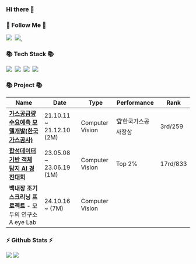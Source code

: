 ### Hi there 👋

<!--
**ujina123/ujina123** is a ✨ _special_ ✨ repository because its `README.md` (this file) appears on your GitHub profile.

Here are some ideas to get you started:

- 🔭 I’m currently working on ...
- 🌱 I’m currently learning ...
- 👯 I’m looking to collaborate on ...
- 🤔 I’m looking for help with ...
- 💬 Ask me about ...
- 📫 How to reach me: ...
- 😄 Pronouns: ...
- ⚡ Fun fact: ...
-->

<h3>🌱 Follow Me 🌱</h3>
<p>
  <a href="https://leeyujin.tistory.com"><img src="https://img.shields.io/badge/Tech%20Blog-11B48A?style=flat-square&logo=Vimeo&logoColor=white&link=https://leeyujin.tistory.com"/></a>&nbsp
  <a href="mailto:dldbwls7182@gmail.com"><img src="https://img.shields.io/badge/Gmail-d14836?style=flat-square&logo=Gmail&logoColor=white&link=dldbwls7182@gmail.com"/>      </a>&nbsp
  
</p>

<h3>📚 Tech Stack 📚</h3>
<p>
  <img src="https://img.shields.io/badge/Python-3766AB?style=flat-square&logo=Python&logoColor=white"/></a>&nbsp 
  <img src="https://img.shields.io/badge/Mysql-E6B91E?style=flat-square&logo=MySql&logoColor=white"/></a>&nbsp 
  <img src="https://img.shields.io/badge/Docker-2496ED?style=flat-square&logo=Docker&logoColor=white"/></a>&nbsp 
  <img src="https://img.shields.io/badge/Django-092E20?style=flat-square&logo=Django&logoColor=white"/></a>&nbsp 
</p>
<h3>📚 Project 📚</h3>

|Name|Date|Type|Performance|Rank|
|---|---|---|---|---|
|**[가스공급량 수요예측 모델개발(한국가스공사)](https://dacon.io/competitions/official/235830/overview/description)**|21.10.11 ~ 21.12.10 (2M)|Computer Vision|:trophy:한국가스공사장상|3rd/259|
|**[합성데이터 기반 객체 탐지 AI 경진대회](https://dacon.io/competitions/official/236107/overview/description)**|23.05.08 ~ 23.06.19 (1M)|Computer Vision|Top 2%|17rd/833|
|**백내장 조기스크리닝 프로젝트** - 모두의 연구소 A eye Lab |24.10.16 ~ (7M)|Computer Vision||



<h3>⚡ Github Stats ⚡</h3>
<p>
  <a href="https://github.com/ujina123/github-readme-stats">
    <img align="left" src="https://github-readme-stats.vercel.app/api?username=ujina123&exclude_repo=github-readme-stats" />
  </a>
  <a href="https://github.com/ujina123/github-readme-stats">
    <img align="rigth" src="https://github-readme-stats.vercel.app/api/top-langs/?username=ujina123" />
  </a>
</p>
